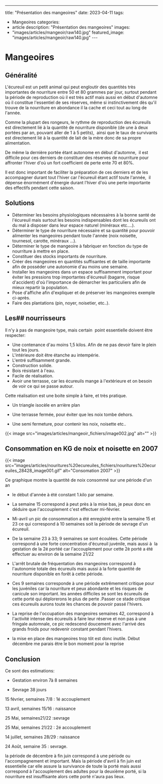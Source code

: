 ---
title: "Présentation des mangeoires"
date: 2023-04-11
tags: 
   - Mangeoires
categories:
   - article
description: "Présentation des mangeoires"
images:
   - "images/articles/mangeoir/raw140.jpg"
featured_image: "images/articles/mangeoir/raw140.jpg"
--- 

# Mangeoires


## Généralité

L'écureuil est un petit animal qui peut engloutir des quantités très importantes de nourriture entre 50 et 80 grammes par jour, surtout pendant la période de reproduction où il est très actif mais aussi en début d'automne où il constitue l'essentiel de ses réserves, même si instinctivement dès qu'il trouve de la nourriture en abondance il la cache et ceci tout au long de l'année. 

Comme la plupart des rongeurs, le rythme de reproduction des écureuils est directement lié à la quantité de nourriture disponible (de une à deux portées par an, pouvant aller de 1 à 5 petits),  ainsi que le taux de survivants est directement lié à la quantité de lait de la mère donc de sa propre alimentation. 

De même la dernière portée étant autonome en début d'automne,  il est difficile pour ces derniers de constituer des réserves de nourriture pour affronter l'hiver d'où un fort coefficient de perte ente 70 et 80%. 

Il est donc important de faciliter la préparation de ces derniers et de les accompagner durant tout l'hiver car l'écureuil étant actif toute l'année,  il dépense énormément d'énergie durant l'hiver d'où une perte importante des effectifs pendant cette saison. 


## Solutions 

- Déterminer les besoins physiologiques nécessaires à la bonne santé de l'écureuil mais surtout les besoins indispensables dont les écureuils ont du mal à disposer dans leur espace naturel (minéraux etc....). 
- Déterminer le type de nourriture nécessaire et sa quantité pour pouvoir alimenter les mangeoires pendant toute l'année (noix noisette, tournesol, carotte, minéraux ...). 
- Déterminer le type de mangeoire à fabriquer en fonction du type de nourriture à mettre en place.  
- Constituer des stocks importants de nourriture. 
- Créer des mangeoires en quantités suffisantes et de taille importante afin de posséder une autonomie d'au moins une semaine.  
- Installer les mangeoires dans un espace suffisamment important pour éviter les pressions trop importantes d'écureuil (bagarre, risque d'accident) d'où l'importance de démarcher les particuliers afin de mieux repartir la population. 
- Pose d'affiche afin d'expliquer et de préserver les mangeoires exemple ci-après.  
- Faire des plantations (pin, noyer, noisetier, etc..). 


 ## Les## nourrisseurs 

Il n'y à pas de mangeoire type, mais certain  point essentielle doivent être respecter: 

- Une contenance d'au moins 1,5 kilos. Afin de ne pas devoir faire le plein tout les jours.  
- L'intérieure doit être étanche au intempérie. 
- L'entré suffisamment grande. 
- Construction solide. 
- Bois résistant à l'eau. 
- Facile de réalisation. 
- Avoir une terrasse, car les écureuils mange à l'extérieure et on besoin de voir ce qui se passe autour. 

 Cette réalisation est une boite simple à faire, et très pratique. 

- Un triangle isocèle en arrière plan 

- Une terrasse fermée, pour éviter que les noix tombe dehors. 

- Une semi fermeture, pour contenir les noix, noisette etc.. 

{{< image src="images/articles/mangeoir_fichiers/image002.jpg" alt="" >}} 


## Consommation en KG de noix et noisette en 2007 

{{< image src="images/articles/nouritures%20ecureuiles_fichiers/nouritures%20ecureuiles_28428_image001.gif" alt="Consomation 2007" >}} 

Ce graphique montre la quantité de noix consommé sur une période d'un an  

- le début d'année à été constant 1.kilo par semaine. 

- La semaine 15 correspond à peut près à la mise bas, je peux donc en déduire que l'accouplement c'est effectuer mi-février. 

- Mi-avril un pic de consommation a été enregistré entre la semaine 15 et 23 ce qui correspond à 10 semaines soit la période de sevrage d'un écureuil. 

- De la semaine 23 à 33; 9 semaines se sont écoulées. Cette période correspond à une forte concentration d'écureuil juvénile, mais aussi à  la gestation de la 2é portéé car l'accouplement pour cette 2è porté a été effectuer au environ de la semaine 21/22 

- L'arrêt brutale de fréquentation des mangeoires correspond à l'autonomie totale des écureuils mais aussi à la forte quantité de nourriture disponible en forêt à cette période. 

- Ces 9 semaines corresponde à une période extrêmement critique pour les juvéniles car la nourriture et peux abondante et les risques de canicule son important. les années difficiles se sont les écureuils de cette porté qui déplorerons le plus de perte .Passer ce stade critique ces écureuils aurons toute les chances de pouvoir passé l'hivers. 

- La reprise de l'occupation des mangeoires semaines 42, correspond à l'activité intense des écureuils à faire leur réserve et non pas à une fringale automnale, ce pic redescend doucement avec l'arrivé des grands froids pour redevenir constant pendant l'hivers. 

- la mise en place des mangeoires trop tôt est donc inutile. Début décembre me parais être le bon moment pour la reprise 

## Conclusion 

Ce sont des estimations:

- Gestation environ 7à 8 semaines 

- Sevrage 38 jours 

15 février, semaines 7/8  : 1é accouplement 

13 avril, semaines 15/16 : naissance 

25 Mai, semaines21/22  :sevrage 

25 Mai, semaines 21/22  : 2é accouplement 

14 juillet, semaines 28/29 : naissance 

24 Août, semaine 35 : sevrage. 

la période de décembre à fin juin correspond à une période ou l'accompagnement et important. Mais la période d'avril à fin juin est essentielle car elle assure la survivance de toute la porté mais aussi correspond à l'accouplement des adultes pour la deuxième porté, si la nourriture est insuffisante alors cette porté n'aura pas lieux. 

